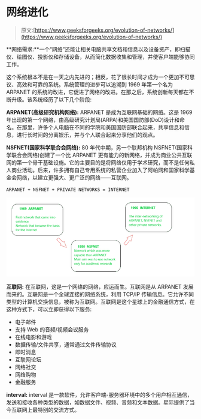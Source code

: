 # 网络进化

> 原文:[https://www.geeksforgeeks.org/evolution-of-networks/](https://www.geeksforgeeks.org/evolution-of-networks/)

**网络需求:**一个“网络”还能让相关电脑共享文档和信息以及设备资产，即扫描仪、绘图仪、投影仪和存储设备，从而简化数据收集和管理，并使客户端能够协同工作。

这个系统根本不是在一天之内先进的；相反，花了很长时间才成为一个更加不可思议、高效和可靠的系统。系统管理的进步可以追溯到 1969 年第一个名为 ARPANET 的系统的改进，它促进了网络的改进。在那之后，系统创新每天都在不断升级。该系统经历了以下几个阶段:

**ARPANET(高级研究机构网络):**
ARPANET 是成为互联网基础的网络。这是 1969 年出现的第一个网络，由高级研究计划局(ARPA)和美国国防部(DoD)设计和命名。在那里，许多个人电脑在不同的学院和美国国防部联合起来，共享信息和信息，进行长时间的分离娱乐，并与个人联合起来分享他们的观点。

**NSFNET(国家科学联合会网络):**
80 年代中期，另一个联邦机构 NSFNET(国家科学联合会网络)创建了一个比 ARPANET 更有能力的新网络，并成为商业公共互联网的第一个骨干基础设施。它的主要目的是将网络仅用于学术研究，而不是任何私人商业活动。后来，许多拥有自己专用系统的私营企业加入了阿帕网和国家科学基金会网络，以建立更强大、更广泛的网络——互联网。

```
ARPANET + NSFNET + PRIVATE NETWORKS = INTERNET  
```

![](img/f32fff95ed072ca25e826af75f8e0470.png)

**互联网:**
在互联网，这是一个网络的网络，应运而生。互联网是从 ARPANET 发展而来的。互联网是一个全球连接的网络系统，利用 TCP/IP 传输信息。它允许不同类型的计算机交换信息，被称为互联网。互联网是这个星球上的金融通信方式，在这种方式下，可以立即获得以下服务:

*   电子邮件
*   支持 Web 的音频/视频会议服务
*   在线电影和游戏
*   数据传输/文件共享，通常通过文件传输协议
*   即时消息
*   互联网论坛
*   网络社交
*   网络购物
*   金融服务

**interval:**
interval 是一款软件，允许客户端-服务器环境中的多个用户相互通信，发送和接收各种类型的数据，如数据文件、视频、音频和文本数据。星际提供了当今互联网上最特别的交流方式。